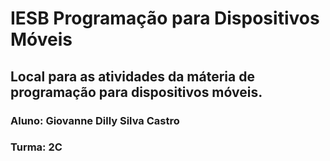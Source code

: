# IESB Programação para Dispositivos Móveis

## Local para as atividades da máteria de programação para dispositivos móveis.

### Aluno: Giovanne Dilly Silva Castro 
### Turma: 2C